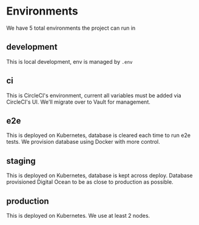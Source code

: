 # Environments

We have 5 total environments the project can run in

## development

This is local development, env is managed by `.env`

## ci

This is CircleCI's environment, current all variables must be added via CircleCI's UI. We'll migrate over to Vault for management.

## e2e

This is deployed on Kubernetes, database is cleared each time to run e2e tests. We provision database using Docker with more control.

## staging

This is deployed on Kubernetes, database is kept across deploy. Database provisioned Digital Ocean to be as close to production as possible.

## production

This is deployed on Kubernetes. We use at least 2 nodes.
